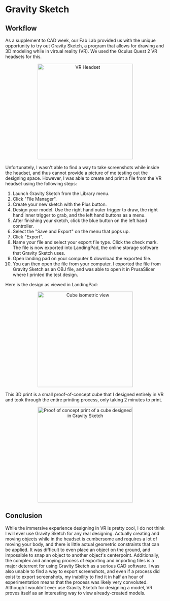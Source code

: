 # Gravity Sketch

## Workflow

As a supplement to CAD week, our Fab Lab provided us with the unique opportunity to try out Gravity Sketch, a program that allows for drawing and 3D modeling while in virtual reality (VR). We used the Oculus Quest 2 VR headsets for this. 

<center>
<img src="../../../pics/week2/VRHeadset.jpg" alt="VR Headset" width="300"/>
</center>

<br>
Unfortunately, I wasn't able to find a way to take screenshots while inside the headset, and thus cannot provide a picture of me testing out the designing space. However, I was able to create and print a file from the VR headset using the following steps:

1.	Launch Gravity Sketch from the Library menu.
2.	Click "File Manager".
3.	Create your new sketch with the Plus button.
4.  Design your model. Use the right hand outer trigger to draw, the right hand inner trigger to grab, and the left hand buttons as a menu.
5.	After finishing your sketch, click the blue button on the left hand controller.
6.	Select the "Save and Export" on the menu that pops up.
7.  Click "Export".
8.	Name your file and select your export file type. Click the check mark. The file is now exported into LandingPad, the online storage software that Gravity Sketch uses.
9.	Open landing pad on your computer & download the exported file.
10.	You can then open the file from your computer. I exported the file from Gravity Sketch as an OBJ file, and was able to open it in PrusaSlicer where I printed the test design.


Here is the design as viewed in LandingPad:

<center>
<img src="../../../pics/week2/cube.jpg" alt="Cube isometric view" width="300"/>
</center>

This 3D print is a small proof-of-concept cube that I designed entirely in VR and took through the entire printing process, only taking 2 minutes to print.
<center>
<img src="../../../pics/week2/testCube.jpg" alt="Proof of concept print of a cube designed in Gravity Sketch" width="300"/>
</center>

## Conclusion

While the immersive experience designing in VR is pretty cool, I do not think I will ever use Gravity Sketch for any real designing. Actually creating and moving objects while in the headset is cumbersome and requires a lot of moving your body, and there is little actual geometric constraints that can be applied. It was difficult to even place an object on the ground, and impossible to snap an object to another object's centerpoint. Additionally, the complex and annoying process of exporting and importing files is a major deterrent for using Gravity Sketch as a serious CAD software. I was also unable to find a way to export screenshots, and even if a process did exist to export screenshots, my inability to find it in half an hour of experimentation means that the process was likely very convoluted. Although I wouldn't ever use Gravity Sketch for designing a model, VR proves itself as an interesting way to view already-created models.